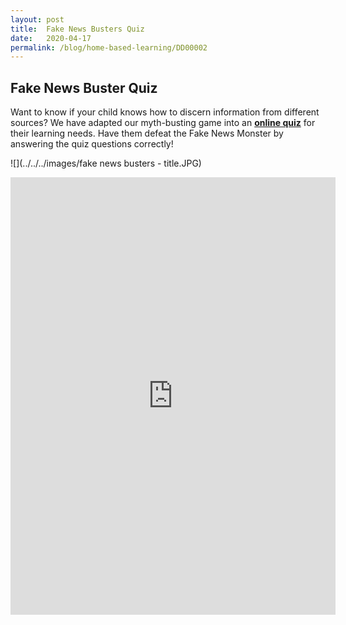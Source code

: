 ```yaml
---
layout: post
title:  Fake News Busters Quiz 
date:   2020-04-17
permalink: /blog/home-based-learning/DD00002
---
```


## Fake News Buster Quiz

Want to know if your child knows how to discern information from different sources? We have adapted our myth-busting game into an **[online quiz](http://tinyurl.com/fakenewsbusters)** for their learning needs. Have them defeat the Fake News Monster by answering the quiz questions correctly!

![](../../../images/fake news busters - title.JPG)



<iframe src="https://docs.google.com/forms/d/e/1FAIpQLSegTGvaIMr4Hmk-dMKfy2RH01gxZYGXe1iEZ2kKnFW_wEuRaA/viewform?embedded=true" width="520" height="700" frameborder="0" marginheight="0" marginwidth="0">Loading…</iframe>